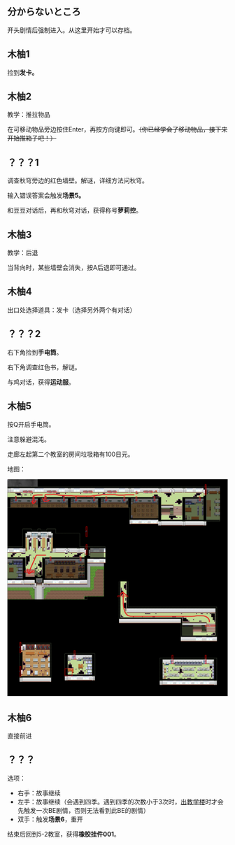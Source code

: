 ## 分からないところ

开头剧情后强制进入。从这里开始才可以存档。

## 木柚1

捡到**发卡。**

## 木柚2

教学：推拉物品

在可移动物品旁边按住Enter，再按方向键即可。~~（你已经学会了移动物品，接下来开始推箱子吧！）~~

## ？？？1

调查秋穹旁边的红色墙壁。解谜，详细方法问秋穹。

输入错误答案会触发**场景5。**

和豆豆对话后，再和秋穹对话，获得称号**萝莉控**。

## 木柚3

教学：后退

当背向时，某些墙壁会消失，按A后退即可通过。

## 木柚4

出口处选择道具：发卡（选择另外两个有对话）

## ？？？2

右下角捡到**手电筒**。

右下角调查红色书，解谜。

与鸡对话，获得**运动服**。

## 木柚5

按Q开启手电筒。

注意躲避混沌。

走廊左起第二个教室的房间垃圾箱有100日元。

地图：

![1725558210265](image/02木柚/1725558210265.png)

## 木柚6

直接前进

## ？？？

选项：

- 右手：故事继续
- 左手：故事继续（会遇到四季。遇到四季的次数小于3次时，[出教学楼]()时才会先触发一次BE剧情，否则无法看到此BE的剧情）
- 双手：触发**场景6**，重开

结束后回到5-2教室，获得**橡胶挂件001**。
